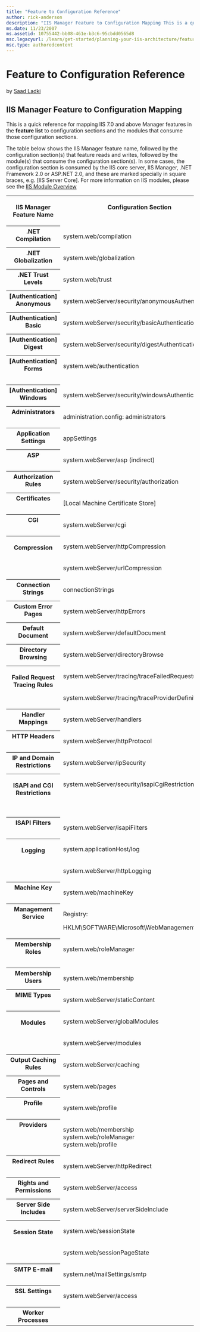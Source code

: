 ```yaml
---
title: "Feature to Configuration Reference"
author: rick-anderson
description: "IIS Manager Feature to Configuration Mapping This is a quick reference for mapping IIS 7.0 and above Manager features in the feature list to configuration se..."
ms.date: 11/23/2007
ms.assetid: 10755442-bb08-461e-b3c6-95cbdd0565d8
msc.legacyurl: /learn/get-started/planning-your-iis-architecture/feature-to-configuration-reference
msc.type: authoredcontent
---
```

# Feature to Configuration Reference

by [Saad Ladki](https://twitter.com/saadladki)

## IIS Manager Feature to Configuration Mapping

This is a quick reference for mapping IIS 7.0 and above Manager features in the **feature list** to configuration sections and the modules that consume those configuration sections.

The table below shows the IIS Manager feature name, followed by the configuration section(s) that feature reads and writes, followed by the module(s) that consume the configuration section(s). In some cases, the configuration section is consumed by the IIS core server, IIS Manager, .NET Framework 2.0 or ASP.NET 2.0, and these are marked specially in square braces, e.g. [IIS Server Core]. For more information on IIS modules, please see the [IIS Module Overview](../introduction-to-iis/iis-modules-overview.md)

<table border="0">
<colgroup>
<col>
<col>
<col></colgroup>
<tbody valign="top">
<tr>
<th>
<p>IIS Manager Feature Name</p></th>
<th>
<p>Configuration Section </p></th>
<th>
<p>What consumes this?  Module (Type/Dll)</p></th></tr>
<tr>
<th>.NET Compilation</th>
<td>
<p>system.web/compilation</p></td>
<td>
<p>  </p></td></tr>
<tr>
<th>.NET Globalization</th>
<td>
<p>system.web/globalization</p></td>
<td>
<p>  </p></td></tr>
<tr>
<th>.NET Trust Levels</th>
<td>
<p>system.web/trust</p></td>
<td>
<p>  </p></td></tr>
<tr>
<th>[Authentication] Anonymous </th>
<td>
<p>system.webServer/security/anonymousAuthentication</p></td>
<td>
<p>AnonymousAuthenticationModule (authanon.dll)</p></td></tr>
<tr>
<th>[Authentication] Basic </th>
<td>
<p>system.webServer/security/basicAuthentication</p></td>
<td>
<p>BasicAuthenticationModule (authbas.dll)</p></td></tr>
<tr>
<th>[Authentication] Digest </th>
<td>
<p>system.webServer/security/digestAuthentication</p></td>
<td>
<p>DigestAuthenticationModule (authmd5.dll)</p></td></tr>
<tr>
<th>[Authentication] Forms </th>
<td>
<p>system.web/authentication</p></td>
<td>
<p>FormsAuthentication (System.Web.Security.FormsAuthenticationModule)</p></td></tr>
<tr>
<th>[Authentication] Windows </th>
<td>
<p>system.webServer/security/windowsAuthentication</p></td>
<td>
<p>WindowsAuthenticationModule (authsspi.dll)</p></td></tr>
<tr>
<th>Administrators</th>
<td>
<p>administration.config: administrators</p></td>
<td>
<p>[IIS Manager, Web Management Service (WMSVC)]</p></td></tr>
<tr>
<th>Application Settings</th>
<td>
<p>appSettings</p></td>
<td>
<p>  </p></td></tr>
<tr>
<th>ASP</th>
<td>
<p>system.webServer/asp (indirect)</p></td>
<td>
<p>IsapiModule (isapi.dll)</p></td></tr>
<tr>
<th>Authorization Rules</th>
<td>
<p>system.webServer/security/authorization</p></td>
<td>
<p>UrlAuthorizationModule (urlauthz.dll)</p></td></tr>
<tr>
<th>Certificates</th>
<td>
<p> [Local Machine Certificate Store]</p></td>
<td>
<p>  </p></td></tr>
<tr>
<th>CGI</th>
<td>
<p>system.webServer/cgi</p></td>
<td>
<p>CgiModule (cgi.dll)</p></td></tr>
<tr>
<th rowspan="2">
<p><strong>Compression </strong></p>
<p>  </p>
<p>  </p>
<p><strong> </strong> </p></th>
<td>
<p>system.webServer/httpCompression </p>
<p>  </p></td>
<td rowspan="2">
<p>DynamicCompressionModule (compdyn.dll) </p>
<p>StaticCompressionModule (compstat.dll)</p></td></tr>
<tr>
<td>
<p>system.webServer/urlCompression </p>
<p>  </p></td></tr>
<tr>
<th>Connection Strings</th>
<td>
<p>connectionStrings</p></td>
<td>
<p>  </p></td></tr>
<tr>
<th>Custom Error Pages</th>
<td>
<p>system.webServer/httpErrors</p></td>
<td>
<p>CustomErrorModule (custerr.dll)</p></td></tr>
<tr>
<th>Default Document</th>
<td>
<p>system.webServer/defaultDocument</p></td>
<td>
<p>DefaultDocumentModule (defdoc.dll)</p></td></tr>
<tr>
<th>Directory Browsing</th>
<td>
<p>system.webServer/directoryBrowse</p></td>
<td>
<p>DirectoryListingModule (dirlist.dll)</p></td></tr>
<tr>
<th rowspan="2">
<p>Failed Request Tracing Rules</p>
<p><strong> </strong> </p></th>
<td>
<p>system.webServer/tracing/traceFailedRequests</p></td>
<td rowspan="2">
<p>FailedRequestsTracingModule (iisfreb.dll) </p>
<p>  </p></td></tr>
<tr>
<td>
<p>system.webServer/tracing/traceProviderDefinitions</p></td></tr>
<tr>
<th>Handler Mappings</th>
<td>
<p>system.webServer/handlers</p></td>
<td>
<p>[IIS Server Core]</p></td></tr>
<tr>
<th>HTTP Headers</th>
<td>
<p>system.webServer/httpProtocol</p></td>
<td>
<p>ProtocolSupportModule (protsup.dll)</p></td></tr>
<tr>
<th>IP and Domain Restrictions</th>
<td>
<p>system.webServer/ipSecurity</p></td>
<td>
<p>IpRestrictionModule (iprestr.dll)</p></td></tr>
<tr>
<th rowspan="2">
<p>ISAPI and CGI Restrictions</p>
<p><strong> </strong> </p></th>
<td rowspan="2">
<p>system.webServer/security/isapiCgiRestriction </p>
<p>  </p></td>
<td>
<p>CgiModule (cgi.dll)</p></td></tr>
<tr>
<td>
<p>IsapiModule (isapi.dll)</p></td></tr>
<tr>
<th>ISAPI Filters</th>
<td>
<p>system.webServer/isapiFilters</p></td>
<td>
<p>IsapiFilterModule (filter.dll)</p></td></tr>
<tr>
<th rowspan="2">
<p>Logging</p>
<p><strong> </strong> </p></th>
<td>
<p>system.applicationHost/log</p></td>
<td>
<p>[IIS Server Core]</p></td></tr>
<tr>
<td>
<p>system.webServer/httpLogging</p></td>
<td>
<p>HttpLoggingModule (loghttp.dll)</p></td></tr>
<tr>
<th>Machine Key</th>
<td>
<p>system.web/machineKey</p></td>
<td>
<p>  </p></td></tr>
<tr>
<th>Management Service</th>
<td>
<p>Registry: </p>
<p>HKLM\SOFTWARE\Microsoft\WebManagement\Server</p></td>
<td>
<p>[Web Management Service (WMSVC)]</p></td></tr>
<tr>
<th>Membership Roles</th>
<td>
<p>system.web/roleManager</p></td>
<td>
<p>RoleManager (System.Web.Security.RoleManagerModule)</p></td></tr>
<tr>
<th>Membership Users</th>
<td>
<p>system.web/membership</p></td>
<td>
<p>  </p></td></tr>
<tr>
<th>MIME Types</th>
<td>
<p>system.webServer/staticContent</p></td>
<td>
<p>StaticFileModule (static.dll)</p></td></tr>
<tr>
<th rowspan="2">
<p>Modules</p>
<p><strong> </strong> </p></th>
<td>
<p>system.webServer/globalModules</p></td>
<td rowspan="2">
<p>[IIS Server Core] </p>
<p>  </p></td></tr>
<tr>
<td>
<p>system.webServer/modules</p></td></tr>
<tr>
<th>Output Caching Rules</th>
<td>
<p>system.webServer/caching</p></td>
<td>
<p>HttpCacheModule (cachhttp.dll)</p></td></tr>
<tr>
<th>Pages and Controls</th>
<td>
<p>system.web/pages</p></td>
<td>
<p>[ASP.NET 2.0]</p></td></tr>
<tr>
<th>Profile</th>
<td>
<p>system.web/profile</p></td>
<td>
<p>Profile (System.Web.Profile.ProfileModule)</p></td></tr>
<tr>
<th>Providers</th>
<td>
<p>system.web/membership<br>system.web/roleManager<br>system.web/profile</p></td>
<td>
<p>  </p></td></tr>
<tr>
<th>Redirect Rules</th>
<td>
<p>system.webServer/httpRedirect</p></td>
<td>
<p>HttpRedirectionModule (redirect.dll)</p></td></tr>
<tr>
<th>Rights and Permissions</th>
<td>
<p>system.webServer/access</p></td>
<td>
<p>[IIS Server Core]</p></td></tr>
<tr>
<th>Server Side Includes</th>
<td>
<p>system.webServer/serverSideInclude</p></td>
<td>
<p>ServerSideIncludeModule (iis_ssi.dll)</p></td></tr>
<tr>
<th rowspan="2">
<p>Session State</p>
<p><strong> </strong> </p></th>
<td>
<p>system.web/sessionState</p></td>
<td rowspan="2">
<p>Session (System.Web.SessionState.SessionStateModule) </p>
<p>  </p></td></tr>
<tr>
<td>
<p>system.web/sessionPageState</p></td></tr>
<tr>
<th>SMTP E-mail</th>
<td>
<p>system.net/mailSettings/smtp</p></td>
<td>
<p>[.NET Framework 2.0]</p></td></tr>
<tr>
<th>SSL Settings</th>
<td>
<p>system.webServer/access</p></td>
<td>
<p>[IIS Server Core]</p></td></tr>
<tr>
<th>Worker Processes</th>
<td>
<p>  </p></td>
<td>
<p>  </p></td></tr></tbody></table>
